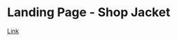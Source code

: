 <h1>Landing Page - Shop Jacket</h1>
<a href="https://tehseen1819.github.io/LandingPage-ShopJacket/">Link</a>
